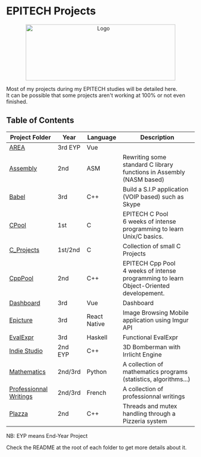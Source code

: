 # EPITECH Projects
<p align="center">
    <img src="https://upload.wikimedia.org/wikipedia/commons/2/2d/Epitech.png" alt="Logo" width="400" height="150"/>
</p>
<p> Most of my projects during my EPITECH studies will be detailed here. <br>
It can be possible that some projects aren't working at 100% or not even finished.</p>

## Table of Contents

| Project Folder                    | Year | Language | Description |
| --------------------------------  | - | - | -------------- |
| [AREA]() | 3rd EYP| Vue | |
| [Assembly](./ASM) | 2nd | ASM | Rewriting some standard C library functions in Assembly (NASM based) |
| [Babel]() | 3rd | C++ | Build a S.I.P application (VOIP based) such as Skype
| [CPool](./C_Pool) | 1st | C | EPITECH C Pool <br> 6 weeks of intense programming to learn Unix/C basics. |
| [C_Projects](./C_Projects) | 1st/2nd | C | Collection of small C Projects
| [CppPool](./CPP_Pool) | 2nd | C++ | EPITECH Cpp Pool <br> 4 weeks of intense programming to learn Object-Oriented developement. |
| [Dashboard](./Dashboard) | 3rd | Vue | Dashboard 
| [Epicture]() | 3rd | React Native | Image Browsing Mobile application using Imgur API
| [EvalExpr]() | 3rd | Haskell | Functional EvalExpr
| [Indie Studio]() | 2nd EYP | C++ | 3D Bomberman with Irrlicht Engine
| [Mathematics](./Mathematics) | 2nd/3rd | Python | A collection of mathematics programs (statistics, algorithms...) |
| [Professionnal Writings]() | 2nd/3rd | French | A collection of professionnal writings
| [Plazza]() | 2nd | C++ | Threads and mutex handling through a Pizzeria system |

NB: EYP means End-Year Project

Check the README at the root of each folder to get more details about it.
